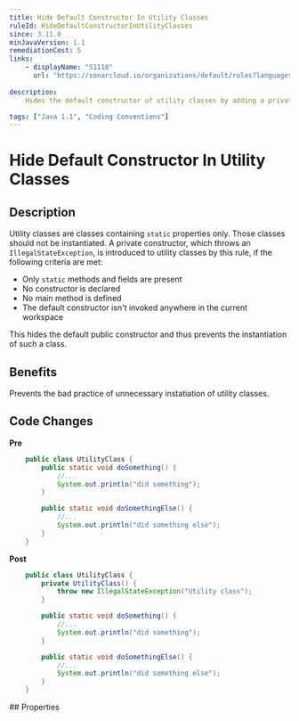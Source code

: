 ```yaml
---
title: Hide Default Constructor In Utility Classes
ruleId: HideDefaultConstructorInUtilityClasses
since: 3.11.0
minJavaVersion: 1.1
remediationCost: 5
links:
    - displayName: "S1118"
      url: "https://sonarcloud.io/organizations/default/rules?languages=java&open=java%3AS1118&q=S1118"
    
description:
    Hides the default constructor of utility classes by adding a private constructor.

tags: ["Java 1.1", "Coding Conventions"]
---
```


# Hide Default Constructor In Utility Classes

## Description

Utility classes are classes containing `static` properties only. Those classes should not be instantiated. A private constructor, which throws an `IllegalStateException`, is introduced to utility classes by this rule, if the following criteria are met:
- Only `static` methods and fields are present
- No constructor is declared
- No main method is defined
- The default constructor isn't invoked anywhere in the current workspace

This hides the default public constructor and thus prevents the instantiation of such a class.

## Benefits

Prevents the bad practice of unnecessary instatiation of utility classes.


## Code Changes

__Pre__

```java
    public class UtilityClass {
        public static void doSomething() {
            //...
            System.out.println("did something");
        }

        public static void doSomethingElse() {
            //...
            System.out.println("did something else");
        }
    }
```

__Post__

```java
    public class UtilityClass {
        private UtilityClass() {
            throw new IllegalStateException("Utility class");
        }

        public static void doSomething() {
            //...
            System.out.println("did something");
        }

        public static void doSomethingElse() {
            //...
            System.out.println("did something else");
        }
    }
```

<VersionNotice />
## Properties

<RuleProperties />
